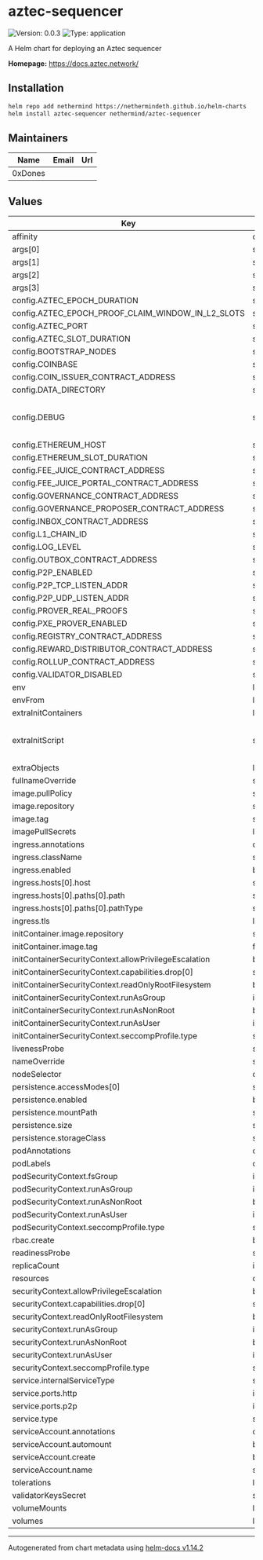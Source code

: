 # aztec-sequencer

![Version: 0.0.3](https://img.shields.io/badge/Version-0.0.3-informational?style=flat-square) ![Type: application](https://img.shields.io/badge/Type-application-informational?style=flat-square)

A Helm chart for deploying an Aztec sequencer

**Homepage:** <https://docs.aztec.network/>

## Installation

```bash
helm repo add nethermind https://nethermindeth.github.io/helm-charts
helm install aztec-sequencer nethermind/aztec-sequencer
```

## Maintainers

| Name | Email | Url |
| ---- | ------ | --- |
| 0xDones |  |  |

## Values

| Key | Type | Default | Description |
|-----|------|---------|-------------|
| affinity | object | `{}` |  |
| args[0] | string | `"start"` |  |
| args[1] | string | `"--node"` |  |
| args[2] | string | `"--archiver"` |  |
| args[3] | string | `"--sequencer"` |  |
| config.AZTEC_EPOCH_DURATION | string | `"32"` |  |
| config.AZTEC_EPOCH_PROOF_CLAIM_WINDOW_IN_L2_SLOTS | string | `"13"` |  |
| config.AZTEC_PORT | string | `"8080"` |  |
| config.AZTEC_SLOT_DURATION | string | `"36"` |  |
| config.BOOTSTRAP_NODES | string | `""` |  |
| config.COINBASE | string | `"0xbaaaaaaaaaaaaaaaaaaaaaaaaaaaaaaaaaaaaaaa"` |  |
| config.COIN_ISSUER_CONTRACT_ADDRESS | string | `""` |  |
| config.DATA_DIRECTORY | string | `"/local-data"` |  |
| config.DEBUG | string | `"aztec:*,-aztec:avm_simulator*,-aztec:circuits:artifact_hash,-aztec:libp2p_service,-json-rpc*,-aztec:world-state:database,-aztec:l2_block_stream*"` |  |
| config.ETHEREUM_HOST | string | `""` |  |
| config.ETHEREUM_SLOT_DURATION | string | `"6sec"` |  |
| config.FEE_JUICE_CONTRACT_ADDRESS | string | `""` |  |
| config.FEE_JUICE_PORTAL_CONTRACT_ADDRESS | string | `""` |  |
| config.GOVERNANCE_CONTRACT_ADDRESS | string | `""` |  |
| config.GOVERNANCE_PROPOSER_CONTRACT_ADDRESS | string | `""` |  |
| config.INBOX_CONTRACT_ADDRESS | string | `""` |  |
| config.L1_CHAIN_ID | string | `"1337"` |  |
| config.LOG_LEVEL | string | `"debug"` |  |
| config.OUTBOX_CONTRACT_ADDRESS | string | `""` |  |
| config.P2P_ENABLED | string | `"true"` |  |
| config.P2P_TCP_LISTEN_ADDR | string | `"0.0.0.0:40400"` |  |
| config.P2P_UDP_LISTEN_ADDR | string | `"0.0.0.0:40400"` |  |
| config.PROVER_REAL_PROOFS | string | `"true"` |  |
| config.PXE_PROVER_ENABLED | string | `"true"` |  |
| config.REGISTRY_CONTRACT_ADDRESS | string | `""` |  |
| config.REWARD_DISTRIBUTOR_CONTRACT_ADDRESS | string | `""` |  |
| config.ROLLUP_CONTRACT_ADDRESS | string | `""` |  |
| config.VALIDATOR_DISABLED | string | `"false"` |  |
| env | list | `[]` |  |
| envFrom | list | `[]` |  |
| extraInitContainers | list | `[]` |  |
| extraInitScript | string | `"echo \"Running extra init script\"\necho 'test -z \"$PEER_ID_PRIVATE_KEY\" && export PEER_ID_PRIVATE_KEY=$(cat /var/lib/aztec/p2p-private-key)' >> /shared/env\necho \"Done\"\n"` |  |
| extraObjects | list | `[]` |  |
| fullnameOverride | string | `""` |  |
| image.pullPolicy | string | `"IfNotPresent"` |  |
| image.repository | string | `"aztecprotocol/aztec"` |  |
| image.tag | string | `"0.67.1"` |  |
| imagePullSecrets | list | `[]` |  |
| ingress.annotations | object | `{}` |  |
| ingress.className | string | `""` |  |
| ingress.enabled | bool | `false` |  |
| ingress.hosts[0].host | string | `"chart-example.local"` |  |
| ingress.hosts[0].paths[0].path | string | `"/"` |  |
| ingress.hosts[0].paths[0].pathType | string | `"ImplementationSpecific"` |  |
| ingress.tls | list | `[]` |  |
| initContainer.image.repository | string | `"bitnami/kubectl"` |  |
| initContainer.image.tag | float | `1.28` |  |
| initContainerSecurityContext.allowPrivilegeEscalation | bool | `false` |  |
| initContainerSecurityContext.capabilities.drop[0] | string | `"ALL"` |  |
| initContainerSecurityContext.readOnlyRootFilesystem | bool | `true` |  |
| initContainerSecurityContext.runAsGroup | int | `1000` |  |
| initContainerSecurityContext.runAsNonRoot | bool | `true` |  |
| initContainerSecurityContext.runAsUser | int | `1000` |  |
| initContainerSecurityContext.seccompProfile.type | string | `"RuntimeDefault"` |  |
| livenessProbe | string | `nil` |  |
| nameOverride | string | `""` |  |
| nodeSelector | object | `{}` |  |
| persistence.accessModes[0] | string | `"ReadWriteOnce"` |  |
| persistence.enabled | bool | `false` |  |
| persistence.mountPath | string | `"/data"` |  |
| persistence.size | string | `"50Gi"` |  |
| persistence.storageClass | string | `""` |  |
| podAnnotations | object | `{}` |  |
| podLabels | object | `{}` |  |
| podSecurityContext.fsGroup | int | `1000` |  |
| podSecurityContext.runAsGroup | int | `1000` |  |
| podSecurityContext.runAsNonRoot | bool | `true` |  |
| podSecurityContext.runAsUser | int | `1000` |  |
| podSecurityContext.seccompProfile.type | string | `"RuntimeDefault"` |  |
| rbac.create | bool | `true` |  |
| readinessProbe | string | `nil` |  |
| replicaCount | int | `1` |  |
| resources | object | `{}` |  |
| securityContext.allowPrivilegeEscalation | bool | `false` |  |
| securityContext.capabilities.drop[0] | string | `"ALL"` |  |
| securityContext.readOnlyRootFilesystem | bool | `true` |  |
| securityContext.runAsGroup | int | `1000` |  |
| securityContext.runAsNonRoot | bool | `true` |  |
| securityContext.runAsUser | int | `1000` |  |
| securityContext.seccompProfile.type | string | `"RuntimeDefault"` |  |
| service.internalServiceType | string | `"ClusterIP"` |  |
| service.ports.http | int | `8080` |  |
| service.ports.p2p | int | `40400` |  |
| service.type | string | `"NodePort"` |  |
| serviceAccount.annotations | object | `{}` |  |
| serviceAccount.automount | bool | `true` |  |
| serviceAccount.create | bool | `true` |  |
| serviceAccount.name | string | `""` |  |
| tolerations | list | `[]` |  |
| validatorKeysSecret | string | `"aztec-validator-keys"` |  |
| volumeMounts | list | `[]` |  |
| volumes | list | `[]` |  |

----------------------------------------------
Autogenerated from chart metadata using [helm-docs v1.14.2](https://github.com/norwoodj/helm-docs/releases/v1.14.2)
